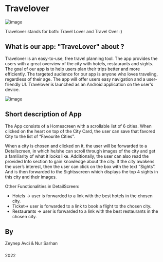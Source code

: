 # Travelover 
 ![image](https://cdn-icons-png.flaticon.com/128/807/807686.png?w=740&t=st=1655652939~exp=1655653539~hmac=d978613542f5c136e637cffdb7cf39786489b2dac8dec6b18d7eed4464fc0c92)
        

Travelover stands for both: Travel Lover and Travel Over :)


## What is our app: "TraveLover" about ?

Travelover is an easy-to-use, free travel planning tool. The app provides the users with a great overview of the city with hotels, restaurants and sights. The goal of our app is to help users plan their trips better and more efficiently. The targeted audience for our app is anyone who loves traveling, regardless of their age. The app will offer users easy navigation and a user-friendly UI. Travelover is launched as an Android application on the user's device.

 ![image](https://encrypted-tbn0.gstatic.com/images?q=tbn:ANd9GcROOggSf7TPWRX4Y7MY5XaLcr8J4CmDoGZUzA&usqp=CAU)


## Short description of App 
The App consists of a Homescreen with a scrollable list of 6 cities. 
When clicked on the heart on top of the City Card, the user can save that favored City to the list of “Favourite Cities”.

When a city is chosen and clicked on it, the user will be forwarded to a Detailscreen, in which he/she can scroll through images of the city and get a familiarity of what it looks like. Additionally, the user can also read the provided Info section to gain knowledge about the city. If the city awakens the user’s interest, then the user can click on the box with the text “Sights”. And is then forwarded to the Sightsscreen which displays the top 4 sights in this city and their images.

Other Functionalities in DetailScreen:
- Hotels -> user is forwarded to a link with the best hotels in the chosen city. 
- Ticket-> user is forwarded to a link to book a flight to the chosen city. 
- Restaurants -> user is forwarded to a link with the best restaurants in the chosen city.




## By
Zeynep Avci & Nur Sarhan


### 
2022
